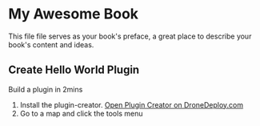 # My Awesome Book

This file file serves as your book's preface, a great place to describe your book's content and ideas.

## Create Hello World Plugin

Build a plugin in 2mins
1. Install the plugin-creator. [Open Plugin Creator on DroneDeploy.com](https://www.dronedeploy.com/app2/settings/install/aHR0cHM6Ly9zMy11cy13ZXN0LTEuYW1hem9uYXdzLmNvbS9kcm9uZS5kZXBsb3kucGx1Z2lucy9hcHAtY3JlYXRvci9hcHAtY3JlYXRvci5wbHVnaW4udHM=) 
2. Go to a map and click the tools menu